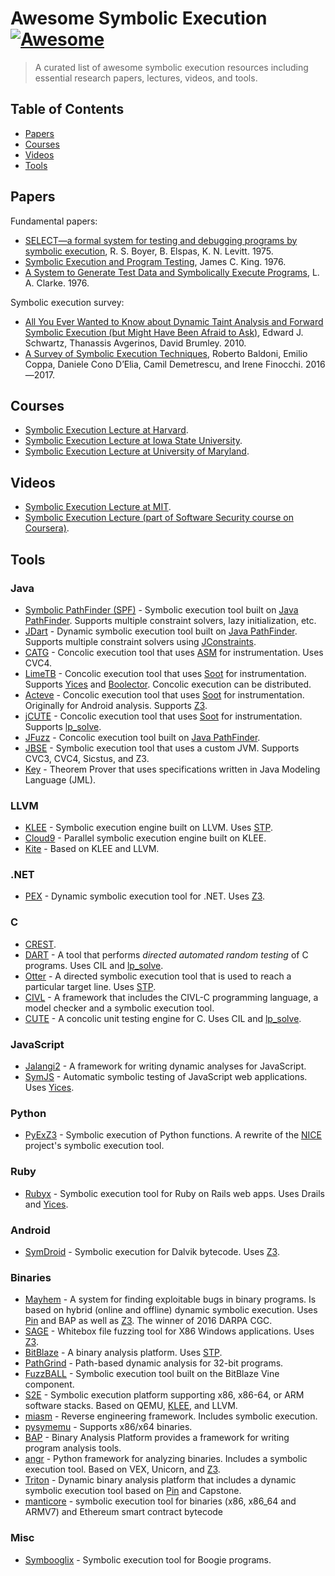 # Awesome Symbolic Execution [![Awesome](https://cdn.rawgit.com/sindresorhus/awesome/d7305f38d29fed78fa85652e3a63e154dd8e8829/media/badge.svg)](https://github.com/sindresorhus/awesome)

>A curated list of awesome symbolic execution resources including essential research papers, lectures, videos, and tools.


## Table of Contents

* [Papers](#papers)
* [Courses](#courses)
* [Videos](#videos)
* [Tools](#tools)


## Papers

Fundamental papers:

* [SELECT—a formal system for testing and debugging programs by symbolic execution](https://doi.org/10.1145/390016.808445), R. S. Boyer, B. Elspas, K. N. Levitt. 1975.
* [Symbolic Execution and Program Testing](https://doi.org/10.1145/360248.360252), James C. King. 1976.
* [A System to Generate Test Data and Symbolically Execute Programs](https://doi.org/10.1109/TSE.1976.233817), L. A. Clarke. 1976.

Symbolic execution survey:

* [All You Ever Wanted to Know about Dynamic Taint Analysis and Forward Symbolic Execution (but Might Have Been Afraid to Ask)](https://doi.org/10.1109/SP.2010.26), Edward J. Schwartz, Thanassis Avgerinos, David Brumley. 2010.
* [A Survey of Symbolic Execution Techniques](https://arxiv.org/pdf/1610.00502.pdf), Roberto Baldoni, Emilio Coppa, Daniele Cono D’Elia, Camil Demetrescu, and Irene Finocchi. 2016—2017.


## Courses

* [Symbolic Execution Lecture at Harvard](http://www.seas.harvard.edu/courses/cs252/2011sp/slides/Lec13-SymExec.pdf).
* [Symbolic Execution Lecture at Iowa State University](http://web.cs.iastate.edu/~weile/cs641/9.SymbolicExecution.pdf).
* [Symbolic Execution Lecture at University of Maryland](https://www.cs.umd.edu/class/spring2013/cmsc631/lectures/symbolic-exec.pdf).


## Videos

* [Symbolic Execution Lecture at MIT](https://www.youtube.com/watch?v=mffhPgsl8Ws).
* [Symbolic Execution Lecture (part of Software Security course on Coursera)](https://www.coursera.org/learn/software-security/lecture/agCNF/introducing-symbolic-execution).


## Tools


### Java

* [Symbolic PathFinder (SPF)](https://babelfish.arc.nasa.gov/trac/jpf/wiki/projects/jpf-symbc) - Symbolic execution tool built on [Java PathFinder](https://babelfish.arc.nasa.gov/trac/jpf/). Supports multiple constraint solvers, lazy initialization, etc.
* [JDart](https://github.com/psycopaths/jdart) - Dynamic symbolic execution tool built on [Java PathFinder](https://babelfish.arc.nasa.gov/trac/jpf/). Supports multiple constraint solvers using [JConstraints](https://github.com/psycopaths/jconstraints).
* [CATG](https://github.com/ksen007/janala2) - Concolic execution tool that uses [ASM](http://asm.ow2.org/) for instrumentation. Uses CVC4.
* [LimeTB](http://www.tcs.hut.fi/Software/lime/) - Concolic execution tool that uses [Soot](https://sable.github.io/soot/) for instrumentation. Supports [Yices](http://yices.csl.sri.com/) and [Boolector](http://fmv.jku.at/boolector/). Concolic execution can be distributed.
* [Acteve](https://code.google.com/archive/p/acteve/) - Concolic execution tool that uses [Soot](https://sable.github.io/soot/) for instrumentation. Originally for Android analysis. Supports [Z3](https://github.com/Z3Prover/z3).
* [jCUTE](http://osl.cs.illinois.edu/software/jcute/) - Concolic execution tool that uses [Soot](https://sable.github.io/soot/) for instrumentation. Supports [lp_solve](http://lpsolve.sourceforge.net/).
* [JFuzz](http://people.csail.mit.edu/akiezun/jfuzz/) - Concolic execution tool built on [Java PathFinder](https://babelfish.arc.nasa.gov/trac/jpf/).
* [JBSE](http://pietrobraione.github.io/jbse/) - Symbolic execution tool that uses a custom JVM. Supports CVC3, CVC4, Sicstus, and Z3.
* [Key](https://www.key-project.org/) - Theorem Prover that uses specifications written in Java Modeling Language (JML).


### LLVM

* [KLEE](http://klee.github.io/) - Symbolic execution engine built on LLVM. Uses [STP](http://stp.github.io/).
* [Cloud9](http://cloud9.epfl.ch/) - Parallel symbolic execution engine built on KLEE.
* [Kite](http://www.cs.ubc.ca/labs/isd/Projects/Kite/) - Based on KLEE and LLVM.


### .NET

* [PEX](http://pex4fun.com/About.aspx) - Dynamic symbolic execution tool for .NET. Uses [Z3](https://github.com/Z3Prover/z3).


### C

* [CREST](https://github.com/jburnim/crest).
* [DART](https://doi.org/10.1145/1064978.1065036) - A tool that performs *directed automated random testing* of C programs. Uses CIL and [lp_solve](http://lpsolve.sourceforge.net/).
* [Otter](https://bitbucket.org/khooyp/otter/) - A directed symbolic execution tool that is used to reach a particular target line. Uses [STP](http://stp.github.io/).
* [CIVL](http://vsl.cis.udel.edu/civl/) - A framework that includes the CIVL-C programming language, a model checker and a symbolic execution tool.
* [CUTE](https://doi.org/10.1145/1081706.1081750) - A concolic unit testing engine for C. Uses CIL and [lp_solve](http://lpsolve.sourceforge.net/).


### JavaScript

* [Jalangi2](https://github.com/Samsung/jalangi2) - A framework for writing dynamic analyses for JavaScript.
* [SymJS](https://doi.org/10.1145/2635868.2635913) - Automatic symbolic testing of JavaScript web applications. Uses [Yices](http://yices.csl.sri.com/).


### Python

* [PyExZ3](https://github.com/thomasjball/PyExZ3) - Symbolic execution of Python functions. A rewrite of the [NICE](https://code.google.com/archive/p/nice-of) project's symbolic execution tool.


### Ruby

* [Rubyx](https://www.cs.umd.edu/~avik/papers/ssarorwa.pdf) - Symbolic execution tool for Ruby on Rails web apps. Uses Drails and [Yices](http://yices.csl.sri.com/).


### Android

* [SymDroid](http://www.cs.umd.edu/~jfoster/papers/cs-tr-5022.pdf) - Symbolic execution for Dalvik bytecode. Uses [Z3](https://github.com/Z3Prover/z3).


### Binaries

* [Mayhem](http://dx.doi.org/10.1109/SP.2012.31) - A system for finding exploitable bugs in binary programs. Is based on hybrid (online and offline) dynamic symbolic execution. Uses [Pin](https://software.intel.com/en-us/articles/pin-a-dynamic-binary-instrumentation-tool) and BAP as well as [Z3](https://github.com/Z3Prover/z3). The winner of 2016 DARPA CGC.
* [SAGE](https://patricegodefroid.github.io/public_psfiles/ndss2008.pdf) - Whitebox file fuzzing tool for X86 Windows applications. Uses [Z3](https://github.com/Z3Prover/z3).
* [BitBlaze](http://bitblaze.cs.berkeley.edu/) - A binary analysis platform. Uses [STP](http://stp.github.io/).
* [PathGrind](https://github.com/codelion/pathgrind) - Path-based dynamic analysis for 32-bit programs.
* [FuzzBALL](http://bitblaze.cs.berkeley.edu/fuzzball.html) - Symbolic execution tool built on the BitBlaze Vine component.
* [S2E](http://s2e.epfl.ch/) - Symbolic execution platform supporting x86, x86-64, or ARM software stacks. Based on QEMU, [KLEE](http://klee.github.io/), and LLVM.
* [miasm](https://github.com/cea-sec/miasm) - Reverse engineering framework. Includes symbolic execution.
* [pysymemu](https://github.com/feliam/pysymemu/) - Supports x86/x64 binaries.
* [BAP](https://github.com/BinaryAnalysisPlatform/bap) - Binary Analysis Platform provides a framework for writing program analysis tools.
* [angr](http://angr.io/) - Python framework for analyzing binaries. Includes a symbolic execution tool. Based on VEX, Unicorn, and [Z3](https://github.com/Z3Prover/z3).
* [Triton](https://triton.quarkslab.com/) - Dynamic binary analysis platform that includes a dynamic symbolic execution tool based on [Pin](https://software.intel.com/en-us/articles/pin-a-dynamic-binary-instrumentation-tool) and Capstone.
* [manticore](https://github.com/trailofbits/manticore) - symbolic execution tool for binaries (x86, x86_64 and ARMV7) and Ethereum smart contract bytecode


### Misc

* [Symbooglix](https://github.com/symbooglix/symbooglix) - Symbolic execution tool for Boogie programs.
